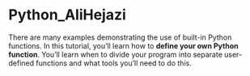 # Python_AliHejazi

There are many examples demonstrating the use of built-in Python functions. In this tutorial, you’ll learn how to **define your own Python function**. You’ll learn when to divide your program into separate user-defined functions and what tools you’ll need to do this.
